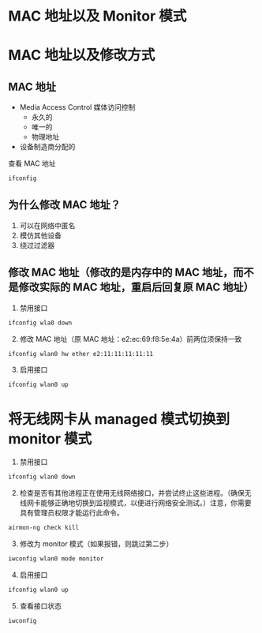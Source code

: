 # MAC 地址以及 Monitor 模式

# MAC 地址以及修改方式

## MAC 地址

- Media Access Control 媒体访问控制
  - 永久的
  - 唯一的
  - 物理地址
- 设备制造商分配的

查看 MAC 地址

```bash
ifconfig
```

## 为什么修改 MAC 地址？

1. 可以在网络中匿名
2. 模仿其他设备
3. 绕过过滤器

## 修改 MAC 地址（修改的是内存中的 MAC 地址，而不是修改实际的 MAC 地址，重启后回复原 MAC 地址）

1. 禁用接口

```bash
ifconfig wla0 down
```

2. 修改 MAC 地址（原 MAC 地址：e2:ec:69:f8:5e:4a）前两位须保持一致

```bash
ifconfig wlan0 hw ether e2:11:11:11:11:11
```

3. 启用接口

```bash
ifconfig wlan0 up
```

# 将无线网卡从 managed 模式切换到 monitor 模式

1. 禁用接口

```bash
ifconfig wlan0 down
```

2. 检查是否有其他进程正在使用无线网络接口，并尝试终止这些进程。（确保无线网卡能够正确地切换到监视模式，以便进行网络安全测试。）注意，你需要具有管理员权限才能运行此命令。

```bash
airmon-ng check kill
```

3. 修改为 monitor 模式（如果报错，则跳过第二步）

```bash
iwconfig wlan0 mode monitor
```

4. 启用接口

```bash
ifconfig wlan0 up
```

5. 查看接口状态

```bash
iwconfig
```
